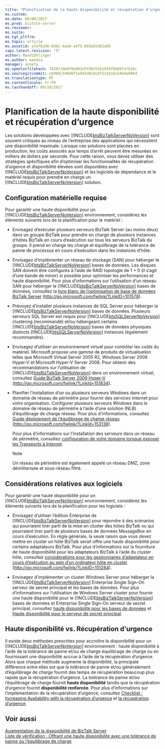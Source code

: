```yaml
---
title: "Planification de la haute disponibilité et récupération d’urgence | Documents Microsoft"
ms.custom: 
ms.date: 06/08/2017
ms.prod: biztalk-server
ms.reviewer: 
ms.suite: 
ms.tgt_pltfrm: 
ms.topic: article
ms.assetid: a7efba36-6d9c-4ae0-a4f5-893eb5d62a05
caps.latest.revision: "3"
author: MandiOhlinger
ms.author: mandia
manager: anneta
ms.openlocfilehash: 742073de6f0e992e5fd0155b1939f0680fa7b3bc
ms.sourcegitcommit: cb908c540d8f1a692d01dc8f313e16cb4b4e696d
ms.translationtype: MT
ms.contentlocale: fr-FR
ms.lasthandoff: 09/20/2017
---
```

# <a name="planning-for-high-availability-and-disaster-recovery"></a>Planification de la haute disponibilité et récupération d’urgence
Les solutions développées avec [!INCLUDE[btsBizTalkServerNoVersion](../includes/btsbiztalkservernoversion-md.md)] sont souvent critiques au niveau de l’entreprise des applications qui nécessitent une disponibilité maximale. Lorsque ces solutions sont placées en production, les coûts associés aux temps d’arrêt peuvent être mesurées en milliers de dollars par seconde. Pour cette raison, vous devez utiliser des stratégies spécifiques afin d’optimiser les fonctionnalités de récupération d’urgence et disponibilité élevées sont disponibles avec [!INCLUDE[btsBizTalkServerNoVersion](../includes/btsbiztalkservernoversion-md.md)] et les logiciels de dépendance et le matériel requis pour prendre en charge un [!INCLUDE[btsBizTalkServerNoVersion](../includes/btsbiztalkservernoversion-md.md)] solution.  
  
## <a name="hardware-considerations"></a>Configuration matérielle requise  
 Pour garantir une haute disponibilité pour un [!INCLUDE[btsBizTalkServerNoVersion](../includes/btsbiztalkservernoversion-md.md)] environnement, considérez les éléments suivants lors de la planification pour le matériel :  
  
-   Envisagez d’exécuter plusieurs serveurs BizTalk Server (au moins deux) dans un groupe BizTalk pour prendre en charge de plusieurs instances d’hôtes BizTalk en cours d’exécution sur tous les serveurs BizTalk du groupe. Il prend en charge les charge et équilibrage de la tolérance de panne de processus en cours d’exécution dans les instances d’hôte.  
  
-   Envisagez d’implémenter un réseau de stockage (SAN) pour héberger le [!INCLUDE[btsBizTalkServerNoVersion](../includes/btsbiztalkservernoversion-md.md)] bases de données. Les disques SAN doivent être configurés à l’aide de RAID topologie de 1 + 0 (il s’agit d’une bande de miroir) si possible pour optimiser les performances et haute disponibilité. Pour plus d’informations sur l’utilisation d’un réseau SAN pour héberger le [!INCLUDE[btsBizTalkServerNoVersion](../includes/btsbiztalkservernoversion-md.md)] bases de données, consultez la [livre blanc de l’optimisation de base de données BizTalk Server](http://go.microsoft.com/fwlink/?LinkID=101578) (http://go.microsoft.com/fwlink/?LinkID=101578).  
  
-   Prévoyez d’installer plusieurs instances de SQL Server pour héberger la [!INCLUDE[btsBizTalkServerNoVersion](../includes/btsbiztalkservernoversion-md.md)] bases de données. Plusieurs serveurs SQL Server est requis pour [!INCLUDE[btsSQLServerNoVersion](../includes/btssqlservernoversion-md.md)] clustering (recommandé) et/ou hébergeant certains [!INCLUDE[btsBizTalkServerNoVersion](../includes/btsbiztalkservernoversion-md.md)] bases de données physiques distincts [!INCLUDE[btsSQLServerNoVersion](../includes/btssqlservernoversion-md.md)] instances (également recommandés).  
  
-   Envisagez d’utiliser un environnement virtuel pour contrôler les coûts du matériel. Microsoft propose une gamme de produits de virtualisation telles que Microsoft Virtual Server 2005 R2, Windows Server 2008 Hyper-V et Microsoft Hyper-V Server 2008. Pour obtenir des recommandations sur l’utilisation de [!INCLUDE[btsBizTalkServerNoVersion](../includes/btsbiztalkservernoversion-md.md)] dans un environnement virtuel, consultez [Guide BizTalk Server 2009 Hyper-V](http://go.microsoft.com/fwlink/?LinkId=151834) (http://go.microsoft.com/fwlink/?LinkId=151834).  
  
-   Planifier l’installation d’un ou plusieurs serveurs Windows dans un domaine de réseau de périmètre pour fournir des services Internet pour votre organisation. Configurer plusieurs serveurs Windows dans le domaine de réseau de périmètre à l’aide d’une solution (NLB) d’équilibrage de charge réseau. Pour plus d’informations, consultez [Guide déploiement de l’équilibrage de charge réseau](http://go.microsoft.com/fwlink/?LinkId=153139) (http://go.microsoft.com/fwlink/?LinkId=153139).  
  
     Pour plus d’informations sur l’installation des serveurs dans un réseau de périmètre, consultez [configuration de votre domaine lorsque exposer les Transports à Internet](../technical-guides/planning-for-sending-and-receiving.md#BKMK_InternetTrans).  
  
    > [!NOTE]  
    >  Un réseau de périmètre est également appelé un réseau DMZ, zone démilitarisée et sous-réseau filtré.  
  
## <a name="software-considerations"></a>Considérations relatives aux logiciels  
 Pour garantir une haute disponibilité pour un [!INCLUDE[btsBizTalkServerNoVersion](../includes/btsbiztalkservernoversion-md.md)] environnement, considérez les éléments suivants lors de la planification pour les logiciels :  
  
-   Envisagez d’utiliser l’édition Enterprise de [!INCLUDE[btsBizTalkServerNoVersion](../includes/btsbiztalkservernoversion-md.md)] pour répondre à des scénarios qui pourraient tirer parti de la mise en cluster des hôtes BizTalk ou qui pourraient tirer parti de plusieurs bases de données MessageBox en cours d’exécution. En règle générale, la seule raison que vous devez mettre en cluster un hôte BizTalk serait offre une haute disponibilité pour certains adaptateurs BizTalk. Pour plus d’informations sur la fourniture de haute disponibilité pour les adaptateurs BizTalk à l’aide du cluster hôte, consultez [considérations pour les gestionnaires d’adaptateur en cours d’exécution au sein d’un ordinateur hôte en cluster](http://go.microsoft.com/fwlink/?LinkID=151284) (http://go.microsoft.com/fwlink/?LinkID=151284).  
  
-   Envisagez d’implémenter un cluster Windows Server pour héberger la [!INCLUDE[btsBizTalkServerNoVersion](../includes/btsbiztalkservernoversion-md.md)] Enterprise Single Sign-On serveur de secret principal et les bases de données. Pour plus d’informations sur l’utilisation de Windows Server cluster pour fournir une haute disponibilité pour le [!INCLUDE[btsBizTalkServerNoVersion](../includes/btsbiztalkservernoversion-md.md)] bases de données et Enterprise Single Sign-On serveur de secret principal, consultez [haute disponibilité pour les bases de données](../technical-guides/high-availability-for-databases.md) et [Haute disponibilité pour le serveur de secret principal](../technical-guides/high-availability-for-the-master-secret-server.md).  
  
## <a name="high-availability-vs-disaster-recovery"></a>Haute disponibilité vs. Récupération d'urgence  
 Il existe deux méthodes prescrites pour accroître la disponibilité pour un [!INCLUDE[btsBizTalkServerNoVersion](../includes/btsbiztalkservernoversion-md.md)] environnement : haute disponibilité à l’aide de la tolérance de panne et/ou de charge équilibrage de charge ou en fournissant une disponibilité accrue à l’aide de la récupération d’urgence. Alors que chaque méthode augmente la disponibilité, la principale différence entre elles est que la tolérance de panne et/ou généralement d’équilibrage de charge fournit des temps de récupération beaucoup plus rapide que la récupération d’urgence. La tolérance de panne et/ou l’équilibrage de charge fournit **haute disponibilité** tandis que la récupération d’urgence fournit **disponibilité renforcée**. Pour plus d’informations sur l’implémentation de la récupération d’urgence, consultez [Checklist : Increasing Availability with la récupération d’urgence](../technical-guides/checklist-increasing-availability-with-disaster-recovery.md) et [la récupération d’urgence](../technical-guides/disaster-recovery.md).  
  
## <a name="see-also"></a>Voir aussi  
 [Augmentation de la disponibilité de BizTalk Server](../technical-guides/increasing-availability-for-biztalk-server.md)   
 [Liste de vérification : Offrant une haute disponibilité avec une tolérance de panne ou l’équilibrage de charge](../technical-guides/checklist-providing-high-availability-with-fault-tolerance-or-load-balancing.md)